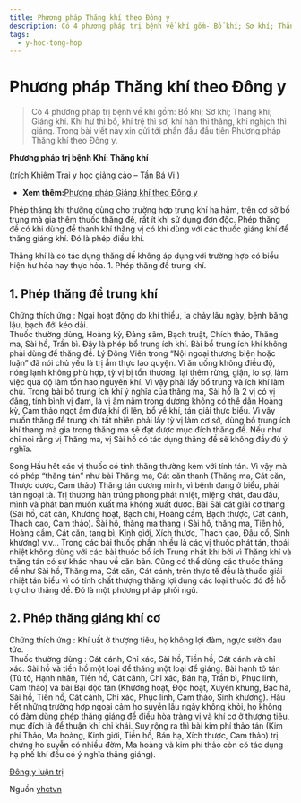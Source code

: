 ```yaml
---
title: Phương pháp Thăng khí theo Đông y
description: Có 4 phương pháp trị bệnh về khí gồm- Bổ khí; Sơ khí; Thăng khí; Giáng khí. Khí hư thì bổ, khí trệ thì sơ, khí hàn thì thăng, khí nghịch thì giáng. Trong bài viết này xin gửi tới phần đầu đầu tiên Phương pháp Thăng khí theo Đông y.
tags:
  - y-hoc-tong-hop
---
```


# Phương pháp Thăng khí theo Đông y 

> Có 4 phương pháp trị bệnh về khí gồm: Bổ khí; Sơ khí; Thăng khí; Giáng khí. Khí hư thì bổ, khí trệ thì sơ, khí hàn thì thăng, khí nghịch thì giáng. Trong bài viết này xin gửi tới phần đầu đầu tiên Phương pháp Thăng khí theo Đông y.


**Phương pháp trị bệnh Khí: Thăng khí**


(trích Khiêm Trai y học giảng cảo – Tần Bá Vi )


* **Xem thêm:**[Phương pháp Giáng khí theo Đông y](/yhctvn/phuong-phap-giang-khi-theo-dong-y/)


Phép thăng khí thường dùng cho trường hợp trung khí hạ hãm, trên cơ sở bổ trung mà gia thêm thuốc thăng đề, rất ít khi sử dụng đơn độc. Phép thăng đề có khi dùng để thanh khí thăng vị có khi dùng với các thuốc giáng khí để thăng giáng khí. Đó là phép điều khí.


Thăng khí là có tác dụng thăng dế không áp dụng với trường hợp có biểu hiện hư hỏa hay thực hỏa. 1. Phép thăng đề trung khí.


## 1. Phép thăng đề trung khí


Chứng thích ứng : Ngại hoạt động do khí thiểu, ỉa chảy lâu ngày, bệnh băng lậu, bạch đới kéo dài.  
Thuốc thường dùng, Hoàng kỳ, Đảng sâm, Bạch truật, Chích thảo, Thăng ma, Sài hồ, Trần bì. Đây là phép bổ trung ích khí. Bài bổ trung ích khí không phải dùng để thăng đề. Lý Đông Viên trong “Nội ngoại thương biện hoặc luận” đã nói chủ yếu là trị ẩm thực lao quyện. Vì ăn uống không điều độ, nóng lạnh không phù hợp, tỳ vị bị tổn thương, lại thêm rừng, giận, lo sợ, làm việc quá độ làm tổn hao nguyên khí. Vì vậy phải lấy bổ trung và ích khí làm chủ. Trong bài bổ trung ích khí ý nghĩa của thăng ma, Sài hồ là 2 vị có vị đắng, tính bình vị đạm, là vị âm nằm trong dương không có thể dẫn Hoàng kỳ, Cam thảo ngọt ẩm đưa khí đi lên, bổ về khí, tán giải thực biểu. Vì vậy muốn thăng để trung khí tất nhiên phải lấy tỳ vị làm cơ sở, dùng bổ trung ích khí thang mà gia trong thăng ma sẽ đạt được mục đích thăng đề. Nếu như chỉ nói rằng vị Thăng ma, vị Sài hồ có tác dụng thăng đề sẽ không đầy đủ ý nghĩa.


Song Hầu hết các vị thuốc có tính thăng thường kèm với tính tán. Vì vậy mà có phép “thăng tán” như bài Thăng ma, Cát căn thanh (Thăng ma, Cát căn, Thược dược, Cam thảo) Thăng tán dương minh, vì bệnh đang ở biểu, phải tán ngoại tà. Trị thương hàn trúng phong phát nhiệt, miệng khát, đau đầu, mình và phát ban muốn xuất mà không xuất được. Bài Sài cát giải cơ thang (Sài hồ, cát căn, Khương hoạt, Bạch chỉ, Hoàng cầm, Bạch thược, Cát cánh, Thạch cao, Cam thảo). Sài hồ, thăng ma thang ( Sài hồ, thăng ma, Tiền hồ, Hoàng cầm, Cát căn, tang bì, Kinh giới, Xích thược, Thạch cao, Đậu cổ, Sinh khương) v.v… Trong các bài thuốc phần nhiều là các vị thuốc phát tán, thoái nhiệt không dùng với các bài thuốc bổ ích Trung nhất khí bởi vì Thăng khí và thăng tán có sự khác nhau về căn bản. Cũng có thể dùng các thuốc thăng đề như Sài hồ, Thăng ma, Cát căn, Cát cánh, trên thực tế đều là thuốc giải nhiệt tán biểu vì có tính chất thượng thăng lợi dụng các loại thuốc đó để hỗ trợ cho thăng đề. Đó là một phương pháp phối ngũ.





## 2. Phép thăng giáng khí cơ


Chứng thích ứng : Khí uất ở thượng tiêu, họ không lợi đàm, ngực sườn đau tức.  
Thuốc thường dùng : Cát cánh, Chỉ xác, Sài hồ, Tiền hồ, Cát cánh và chỉ xác. Sài hồ và tiền hồ một loại để thăng một loại để giáng. Bài hạnh tô tán (Tử tô, Hạnh nhân, Tiền hồ, Cát cánh, Chỉ xác, Bán hạ, Trần bì, Phục linh, Cam thảo) và bài Bại độc tán (Khương hoạt, Độc hoạt, Xuyên khung, Bạc hà, Sài hồ, Tiền hồ, Cát cánh, Chỉ xác, Phục linh, Cam thảo, Sinh khương). Hầu hết những trường hợp ngoại cảm ho suyễn lâu ngày không khỏi, họ không có đàm dùng phép thăng giáng để điều hòa tràng vị và khí cơ ở thượng tiêu, mục đích là để thuận khí chỉ khái. Suy rộng ra thì bài kim phí thảo tán (Kim phí Thảo, Ma hoàng, Kinh giới, Tiền hồ, Bán hạ, Xích thược, Cam thảo) trị chứng ho suyễn có nhiều đờm, Ma hoàng và kim phí thảo còn có tác dụng hạ phế khí đều có ý nghĩa thăng giáng).





[Đông y luận trị](/yhctvn/tag/dong-y-luan-tri/)

Nguồn [yhctvn](https://yhctvn.com/phuong-phap-thang-khi-theo-dong-y/)
